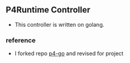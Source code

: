 ## P4Runtime Controller

* This controller is written on golang.

### reference
* I forked repo [p4-go](https://github.com/antonjlin/p4-go.git) and revised for project
